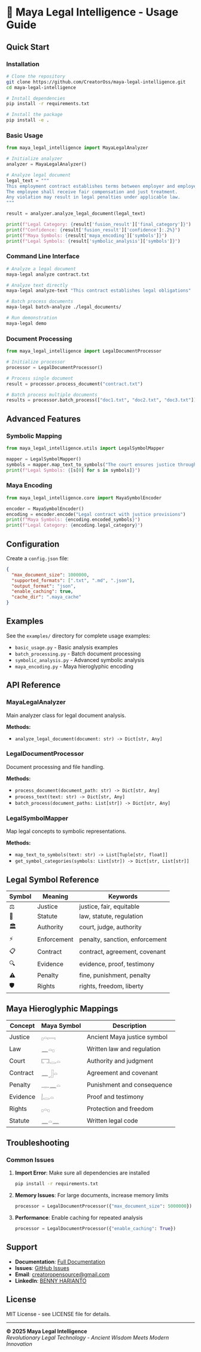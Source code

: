 # 🚀 Maya Legal Intelligence - Usage Guide

## Quick Start

### Installation

```bash
# Clone the repository
git clone https://github.com/CreatorOss/maya-legal-intelligence.git
cd maya-legal-intelligence

# Install dependencies
pip install -r requirements.txt

# Install the package
pip install -e .
```

### Basic Usage

```python
from maya_legal_intelligence import MayaLegalAnalyzer

# Initialize analyzer
analyzer = MayaLegalAnalyzer()

# Analyze legal document
legal_text = """
This employment contract establishes terms between employer and employee.
The employee shall receive fair compensation and just treatment.
Any violation may result in legal penalties under applicable law.
"""

result = analyzer.analyze_legal_document(legal_text)

print(f"Legal Category: {result['fusion_result']['final_category']}")
print(f"Confidence: {result['fusion_result']['confidence']:.2%}")
print(f"Maya Symbols: {result['maya_encoding']['symbols']}")
print(f"Legal Symbols: {result['symbolic_analysis']['symbols']}")
```

### Command Line Interface

```bash
# Analyze a legal document
maya-legal analyze contract.txt

# Analyze text directly
maya-legal analyze-text "This contract establishes legal obligations"

# Batch process documents
maya-legal batch-analyze ./legal_documents/

# Run demonstration
maya-legal demo
```

### Document Processing

```python
from maya_legal_intelligence import LegalDocumentProcessor

# Initialize processor
processor = LegalDocumentProcessor()

# Process single document
result = processor.process_document("contract.txt")

# Batch process multiple documents
results = processor.batch_process(["doc1.txt", "doc2.txt", "doc3.txt"])
```

## Advanced Features

### Symbolic Mapping

```python
from maya_legal_intelligence.utils import LegalSymbolMapper

mapper = LegalSymbolMapper()
symbols = mapper.map_text_to_symbols("The court ensures justice through enforcement")
print(f"Legal Symbols: {[s[0] for s in symbols]}")
```

### Maya Encoding

```python
from maya_legal_intelligence.core import MayaSymbolEncoder

encoder = MayaSymbolEncoder()
encoding = encoder.encode("Legal contract with justice provisions")
print(f"Maya Symbols: {encoding.encoded_symbols}")
print(f"Legal Category: {encoding.legal_category}")
```

## Configuration

Create a `config.json` file:

```json
{
  "max_document_size": 1000000,
  "supported_formats": [".txt", ".md", ".json"],
  "output_format": "json",
  "enable_caching": true,
  "cache_dir": ".maya_cache"
}
```

## Examples

See the `examples/` directory for complete usage examples:

- `basic_usage.py` - Basic analysis examples
- `batch_processing.py` - Batch document processing
- `symbolic_analysis.py` - Advanced symbolic analysis
- `maya_encoding.py` - Maya hieroglyphic encoding

## API Reference

### MayaLegalAnalyzer

Main analyzer class for legal document analysis.

**Methods:**
- `analyze_legal_document(document: str) -> Dict[str, Any]`

### LegalDocumentProcessor

Document processing and file handling.

**Methods:**
- `process_document(document_path: str) -> Dict[str, Any]`
- `process_text(text: str) -> Dict[str, Any]`
- `batch_process(document_paths: List[str]) -> Dict[str, Any]`

### LegalSymbolMapper

Map legal concepts to symbolic representations.

**Methods:**
- `map_text_to_symbols(text: str) -> List[Tuple[str, float]]`
- `get_symbol_categories(symbols: List[str]) -> Dict[str, List[str]]`

## Legal Symbol Reference

| Symbol | Meaning | Keywords |
|--------|---------|----------|
| ⚖️ | Justice | justice, fair, equitable |
| 📜 | Statute | law, statute, regulation |
| 🏛️ | Authority | court, judge, authority |
| ⚡ | Enforcement | penalty, sanction, enforcement |
| 📋 | Contract | contract, agreement, covenant |
| 🔍 | Evidence | evidence, proof, testimony |
| ⚠️ | Penalty | fine, punishment, penalty |
| 🛡️ | Rights | rights, freedom, liberty |

## Maya Hieroglyphic Mappings

| Concept | Maya Symbol | Description |
|---------|-------------|-------------|
| Justice | 𓊪𓏏𓇯 | Ancient Maya justice symbol |
| Law | 𓈖𓏏𓊪 | Written law and regulation |
| Court | 𓉐𓂋𓏏 | Authority and judgment |
| Contract | 𓈖𓃀𓏏 | Agreement and covenant |
| Penalty | 𓊃𓈖𓏏 | Punishment and consequence |
| Evidence | 𓌃𓂋𓏏 | Proof and testimony |
| Rights | 𓊪𓏏𓊪 | Protection and freedom |
| Statute | 𓈖𓏏𓈖 | Written legal code |

## Troubleshooting

### Common Issues

1. **Import Error**: Make sure all dependencies are installed
   ```bash
   pip install -r requirements.txt
   ```

2. **Memory Issues**: For large documents, increase memory limits
   ```python
   processor = LegalDocumentProcessor({"max_document_size": 5000000})
   ```

3. **Performance**: Enable caching for repeated analysis
   ```python
   processor = LegalDocumentProcessor({"enable_caching": True})
   ```

## Support

- **Documentation**: [Full Documentation](https://maya-legal-intelligence.readthedocs.io)
- **Issues**: [GitHub Issues](https://github.com/CreatorOss/maya-legal-intelligence/issues)
- **Email**: creatoropensource@gmail.com
- **LinkedIn**: [BENNY HARIANTO](https://www.linkedin.com/in/bennyharianto-024868383)

## License

MIT License - see LICENSE file for details.

---

**© 2025 Maya Legal Intelligence**  
*Revolutionary Legal Technology - Ancient Wisdom Meets Modern Innovation*